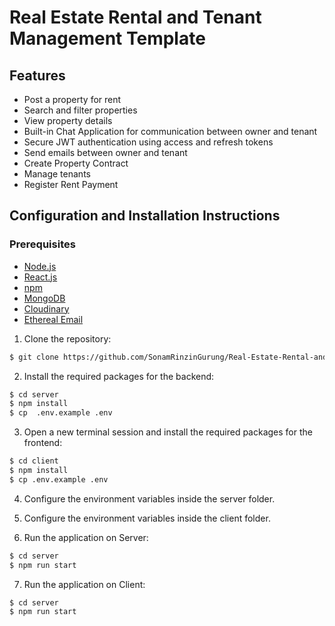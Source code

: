 # Real Estate Rental and Tenant Management Template


## Features

- Post a property for rent
- Search and filter properties
- View property details
- Built-in Chat Application for communication between owner and tenant
- Secure JWT authentication using access and refresh tokens
- Send emails between owner and tenant 
- Create Property Contract
- Manage tenants
- Register Rent Payment

## Configuration and Installation Instructions

### Prerequisites

- [Node.js](https://nodejs.org/en/download/)
- [React.js](https://facebook.github.io/react/)
- [npm](https://www.npmjs.com/)
- [MongoDB](https://www.mongodb.com/)
- [Cloudinary](https://cloudinary.com/)
- [Ethereal Email](https://ethereal.email/)

1. Clone the repository:

```bash
$ git clone https://github.com/SonamRinzinGurung/Real-Estate-Rental-and-Tenant-Management-System.git
```

2. Install the required packages for the backend:

```bash
$ cd server
$ npm install
$ cp  .env.example .env
```

3. Open a new terminal session and install the required packages for the frontend:

```bash
$ cd client
$ npm install
$ cp .env.example .env
```

4. Configure the environment variables inside the server folder.


5. Configure the environment variables inside the client folder.



6. Run the application on Server:

```bash
$ cd server
$ npm run start
```
7. Run the application on Client:

```bash
$ cd server
$ npm run start
```
